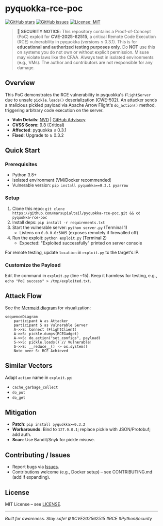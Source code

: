 # pyquokka-rce-poc

[![GitHub stars](https://img.shields.io/github/stars/marsupialtail/pyquokka-rce-poc?style=social)](https://github.com/marsupialtail/pyquokka-rce-poc)
[![GitHub issues](https://img.shields.io/github/issues/marsupialtail/pyquokka-rce-poc)](https://github.com/marsupialtail/pyquokka-rce-poc/issues)
[![License: MIT](https://img.shields.io/badge/License-MIT-yellow.svg)](https://opensource.org/licenses/MIT)

> **🚨 SECURITY NOTICE**: This repository contains a Proof-of-Concept (PoC) exploit for **CVE-2025-62515**, a critical Remote Code Execution (RCE) vulnerability in pyquokka (versions ≤ 0.3.1). This is for **educational and authorized testing purposes only**. Do **NOT** use this on systems you do not own or without explicit permission. Misuse may violate laws like the CFAA. Always test in isolated environments (e.g., VMs). The author and contributors are not responsible for any damage.

## Overview
This PoC demonstrates the RCE vulnerability in pyquokka's `FlightServer` due to unsafe `pickle.loads()` deserialization (CWE-502). An attacker sends a malicious pickled payload via Apache Arrow Flight's `do_action()` method, triggering arbitrary code execution on the server.

- **Vuln Details**: [NVD](https://nvd.nist.gov/vuln/detail/CVE-2025-62515) | [GitHub Advisory](https://github.com/marsupialtail/quokka/security/advisories/GHSA-f74j-gffq-vm9p)
- **CVSS Score**: 9.8 (Critical)
- **Affected**: pyquokka ≤ 0.3.1
- **Fixed**: Upgrade to ≥ 0.3.2

## Quick Start
### Prerequisites
- Python 3.8+
- Isolated environment (VM/Docker recommended)
- Vulnerable version: `pip install pyquokka==0.3.1 pyarrow`

### Setup
1. Clone this repo: `git clone https://github.com/marsupialtail/pyquokka-rce-poc.git && cd pyquokka-rce-poc`
2. Install deps: `pip install -r requirements.txt`
3. Start the vulnerable server: `python server.py` (Terminal 1)
   - Listens on `0.0.0.0:5005` (exposes remotely if firewalled off)
4. Run the exploit: `python exploit.py` (Terminal 2)
   - Expected: "Exploited successfully" printed on server console

For remote testing, update `location` in `exploit.py` to the target's IP.

### Customize the Payload
Edit the command in `exploit.py` (line ~15). Keep it harmless for testing, e.g., `echo "PoC success" > /tmp/exploited.txt`.

## Attack Flow
See the [Mermaid diagram](https://mermaid.live/view#pasted-09f4a0a0-0b0e-4b0e-9b0e-0b0e4b0e9b0e) for visualization:

```mermaid
sequenceDiagram
    participant A as Attacker
    participant S as Vulnerable Server
    A->>S: Connect (FlightClient)
    A->>S: pickle.dumps(RCEGadget)
    A->>S: do_action("set_configs", payload)
    S->>S: pickle.loads() // Vulnerable!
    S->>S: __reduce__() -> os.system()
    Note over S: RCE Achieved
```

## Similar Vectors
Adapt `action` name in `exploit.py`:
- `cache_garbage_collect`
- `do_put`
- `do_get`

## Mitigation
- **Patch**: `pip install pyquokka>=0.3.2`
- **Workarounds**: Bind to `127.0.0.1`; replace pickle with JSON/Protobuf; add auth.
- **Scan**: Use Bandit/Snyk for pickle misuse.

## Contributing / Issues
- Report bugs via [Issues](https://github.com/marsupialtail/pyquokka-rce-poc/issues).
- Contributions welcome (e.g., Docker setup) – see CONTRIBUTING.md (add if expanding).

## License
MIT License – see [LICENSE](LICENSE).

---

*Built for awareness. Stay safe! 🔒 #CVE202562515 #RCE #PythonSecurity*
